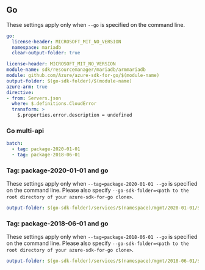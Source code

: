 ## Go

These settings apply only when `--go` is specified on the command line.

``` yaml $(go) && !$(track2)
go:
  license-header: MICROSOFT_MIT_NO_VERSION
  namespace: mariadb
  clear-output-folder: true
```

``` yaml $(go) && $(track2)
license-header: MICROSOFT_MIT_NO_VERSION
module-name: sdk/resourcemanager/mariadb/armmariadb
module: github.com/Azure/azure-sdk-for-go/$(module-name)
output-folder: $(go-sdk-folder)/$(module-name)
azure-arm: true
directive:
- from: Servers.json
  where: $.definitions.CloudError
  transform: >
    $.properties.error.description = undefined
```

### Go multi-api

``` yaml $(go) && $(multiapi)
batch:
  - tag: package-2020-01-01
  - tag: package-2018-06-01
```

### Tag: package-2020-01-01 and go 

These settings apply only when `--tag=package-2020-01-01 --go` is specified on the command line. 
Please also specify `--go-sdk-folder=<path to the root directory of your azure-sdk-for-go clone>`. 

``` yaml $(tag) == 'package-2020-01-01' && $(go) 
output-folder: $(go-sdk-folder)/services/$(namespace)/mgmt/2020-01-01/$(namespace)
```

### Tag: package-2018-06-01 and go 

These settings apply only when `--tag=package-2018-06-01 --go` is specified on the command line. 
Please also specify `--go-sdk-folder=<path to the root directory of your azure-sdk-for-go clone>`. 

``` yaml $(tag) == 'package-2018-06-01' && $(go) 
output-folder: $(go-sdk-folder)/services/$(namespace)/mgmt/2018-06-01/$(namespace)
```
